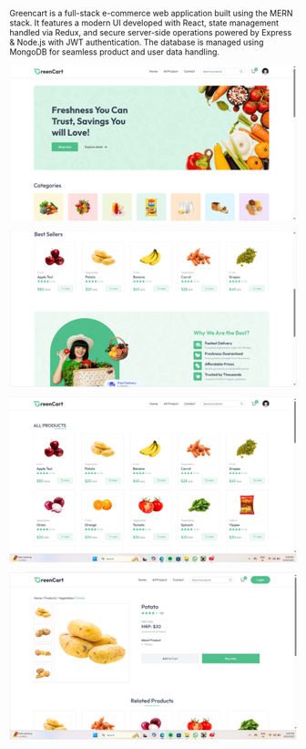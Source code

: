 Greencart is a full-stack e-commerce web application built using the MERN stack. It features a modern UI developed with React, state management handled via Redux, and secure server-side operations powered by Express & Node.js with JWT authentication. The database is managed using MongoDB for seamless product and user data handling.





![image alt](https://github.com/VAMSI129325/GREENCART/blob/86d6a99f9290529577e8db507a66167693be941b/Screenshot%202025-08-24%20140800.jpg)

![image alt](https://github.com/VAMSI129325/GREENCART/blob/6dfac773e303bff0ff12bc139a7031b1831879d3/Screenshot%202025-08-24%20140819.jpg)


![image alt](https://github.com/VAMSI129325/GREENCART/blob/4949deaed8d22c0ae3f64f274a7fb59d29378c85/Screenshot%202025-08-24%20140842.jpg)

![image alt](https://github.com/VAMSI129325/GREENCART/blob/9538a4d644b82581a7e917a5497118c045e60da2/Screenshot%202025-08-24%20140919.jpg)

